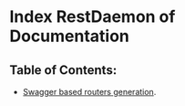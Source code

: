 # Index RestDaemon of Documentation

## Table of Contents:
- [Swagger based routers generation](SWAGGER.md). 